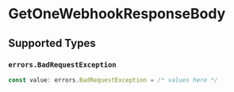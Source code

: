 # GetOneWebhookResponseBody


## Supported Types

### `errors.BadRequestException`

```typescript
const value: errors.BadRequestException = /* values here */
```

